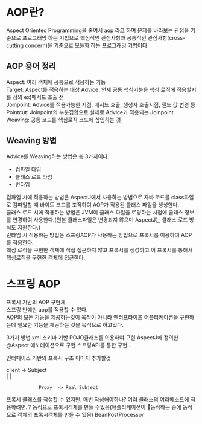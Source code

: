 # AOP란?  
Aspect Oriented Programming을 줄여서 aop 라고 하며 문제를 바라보는 관점을 기준으로 프로그래밍 하는 기법으로 핵심적인 관심사항과 공통적인 관심사항(cross-cutting concern)을 기준으로 모듈화 하는 프로그래밍 기법이다.  

## AOP 용어 정리
Aspect: 여러 객체에 공통으로 적용하는 기능  
Target: Aspect를 적용하는 대상
Advice: 언제 공통 핵심기능을 핵심 로직에 적용할지를 정의 ex)메서드 호출 전  
Joinpoint: Advice를 적용가능한 지점. 메서드 호출, 생성자 호출시점, 필드 값 변경 등  
Pointcut: Joinpoint의 부분집합으로 실제로 Advice가 적용되는 Joinpoint  
Weaving: 공통 코드를 핵심로직 코드에 삽입하는 것

## Weaving 방법
Advice를 Weaving하는 방법은 총 3가지이다.
- 컴파일 타임
- 클래스 로드 타임
- 런타임

컴파일 시에 적용하는 방법은 AspectJ에서 사용하는 방법으로 자바 코드를 class파일로 컴파일할 때 바이트 코드를 조작하여 AOP가 적용된 클래스 파일을 생성한다.  
클래스 로드 시에 적용하는 방법은 JVM이 클래스 파일을 로딩하는 시점에 클래스 정보를 변경하여 사용한다.(원본 클래스파일은 변경되지 않으며 AspectJ는 클래스 로드 방식도 지원한다.)  
런타임 시 적용하는 방법은 스프링AOP가 사용하는 방법으로 프록시를 이용하여 AOP를 적용한다.  
핵심 로직을 구현한 객체에 직접 접근하지 않고 프록시를 생성하고 이 프록시를 통해서 핵심로직을 구현한 객체에 접근한다.

# 스프링 AOP
프록시 기반의 AOP 구현체  
스프링 빈에만 aop를 적용할 수 있다.  
AOP의 모든 기능을 제공하는것이 목적이 아니라 엔터프라이즈 어플리케이션을 구현하는데 필요한 기능을 제공하는 것을 목적으로 하고있다.  

3가지 방법
xml 스키마 기반 POJO클래스를 이용하여 구현
AspectJ에 정의한 @Aspect 애노테이션으로 구현
스프링API를 통한 구현...

인터페이스 기반의 프록시 구조 이미지 추가할것

client      ->      <interface>
                    Subject    
                        |
                        |

                Proxy  -> Real Subject

프록시 클래스를 작성할 수 있지만. 매번 작성해야하나?
여러 클래스의 여러메소드에 적용하려면..?
동적으로 프록시객체를 만들 수있음(애플리케이션이 동작하는 중에 동적으로 객체의 프록시객체를 만들 수 있음)
BeanPostProcessor
